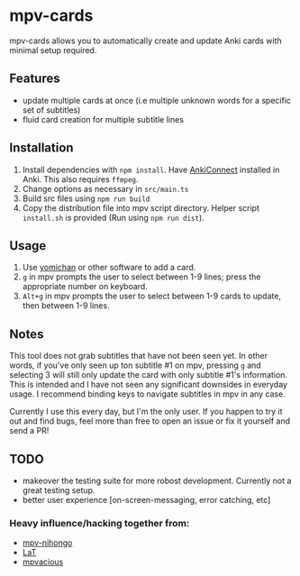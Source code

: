 # mpv-cards

mpv-cards allows you to automatically create and update Anki cards with minimal setup required.

## Features

- update multiple cards at once (i.e multiple unknown words for a specific set of subtitles)
- fluid card creation for multiple subtitle lines

## Installation

1. Install dependencies with `npm install`. Have [AnkiConnect](https://github.com/FooSoft/anki-connect) installed in Anki. This also requires `ffmpeg`.
2. Change options as necessary in `src/main.ts`
3. Build src files using `npm run build`
4. Copy the distribution file into mpv script directory. Helper script `install.sh` is provided (Run using `npm run dist`).

## Usage

1. Use [yomichan](https://github.com/FooSoft/yomichan) or other software to add a card.
2. `g` in mpv prompts the user to select between 1-9 lines; press the appropriate number on keyboard.
3. `Alt+g` in mpv prompts the user to select between 1-9 cards to update, then between 1-9 lines.

## Notes

This tool does not grab subtitles that have not been seen yet. In other words, if you've only seen up ton subtitle #1 on mpv, pressing `g` and selecting 3 will still only update the card with only subtitle #1's information. This is intended and I have not seen any significant downsides in everyday usage. I recommend binding keys to navigate subtitles in mpv in any case.

Currently I use this every day, but I'm the only user. If you happen to try it out and find bugs, feel more than free to open an issue or fix it yourself and send a PR!

## TODO

- makeover the testing suite for more robost development. Currently not a great testing setup.
- better user experience [on-screen-messaging, error catching, etc]

### Heavy influence/hacking together from:

- [mpv-nihongo](https://github.com/pigoz/mpv-nihongo)
- [LaT](https://github.com/pigoz/lat)
- [mpvacious](https://github.com/Ajatt-Tools/mpvacious)
